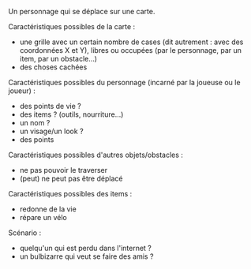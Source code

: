 Un personnage qui se déplace sur une carte.

Caractéristiques possibles de la carte :
- une grille avec un certain nombre de cases (dit autrement : avec des
  coordonnées X et Y), libres ou occupées (par le personnage, par un item, par
  un obstacle…)
- des choses cachées


Caractéristiques possibles du personnage (incarné par la joueuse ou le joueur) :
- des points de vie ?
- des items ? (outils, nourriture…)
- un nom ?
- un visage/un look ?
- des points

Caractéristiques possibles d'autres objets/obstacles :
- ne pas pouvoir le traverser
- (peut) ne peut pas être déplacé

Caractéristiques possibles des items :
- redonne de la vie
- répare un vélo


Scénario : 
- quelqu'un qui est perdu dans l'internet ? 
- un bulbizarre qui veut se faire des amis ?
 
